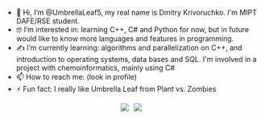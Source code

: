 - 🌴 Hi, I’m @UmbrellaLeaf5, my real name is Dmitry Krivoruchko. I'm MIPT DAFE/RSE student.
- 🤓 I’m interested in: learning C++, C# and Python for now, but in future would like to know more languages and features in programming.
- ✍ I’m currently learning: algorithms and parallelization on C++, and introduction to operating systems, data bases and SQL. I'm involved in a project with chemoinformatics, mainly using C#
- 📫 How to reach me: (look in profile)
- ⚡ Fun fact: I really like Umbrella Leaf from Plant vs. Zombies

<div style="display: flex; justify-content: center; align-items: center;">
  <img src="https://github-readme-stats.vercel.app/api?username=UmbrellaLeaf5&&show_icons=true&&show=reviews,discussions_started,discussions_answered,prs_merged,prs_merged_percentage&&theme=dark" style="margin-right: 10px;">
  <img src="https://github-readme-stats.vercel.app/api/top-langs/?username=UmbrellaLeaf5&&show_icons=true&&theme=dark&&layout=donut">
</div>
